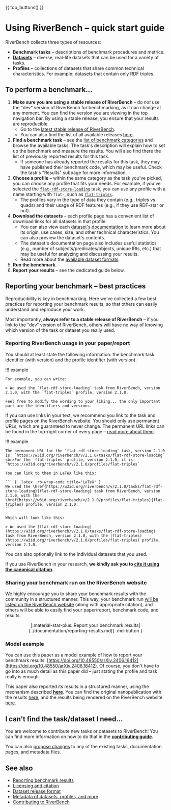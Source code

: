 {{ top_buttons() }}

# Using RiverBench – quick start guide

RiverBench collects three types of resources:

- **Benchmark tasks** – descriptions of benchmark procedures and metrics.
- **[Datasets](../datasets/index.md)** – diverse, real-life datasets that can be used for a variety of tasks.
- **Profiles** – collections of datasets that share common technical characteristics. For example: datasets that contain only RDF triples.

## To perform a benchmark...

1. **Make sure you are using a stable release of RiverBench** – do _not_ use the "dev" version of RiverBench for benchmarking, as it can change at any moment. You can find the version you are viewing in the top navigation bar. By using a stable release, you ensure that your results are reproducible.
    - Go to the [latest stable release of RiverBench](https://w3id.org/riverbench/v/stable/).
    - You can also find the list of all available releases [here](../releases.md).
2. **Find a benchmark task** – see the [list of benchmark categories](../categories/index.md) and browse the available tasks. The task's description will explain how to set up the benchmark and measure the results. You will also find there the list of previously reported results for this task.
    - If someone has already reported the results for this task, they may have published their benchmark code, which may be useful. Check the task's "Results" subpage for more information.
3. **Choose a profile** – within the same category as the task you've picked, you can choose any profile that fits your needs. For example, if you've selected the [`flat-rdf-store-loading`](../tasks/flat-rdf-store-loading/index.md) task, you can use any profile with a name starting with `flat-`, such as [`flat-triples`](../profiles/flat-triples.md).
    - The profiles vary in the type of data they contain (e.g., triples vs quads) and their usage of RDF features (e.g., if they use RDF-star or not).
4. **Download the datasets** – each profile page has a convenient list of download links for all datasets in that profile.
    - You can also view each [dataset's documentation](../datasets/index.md) to learn more about its origin, use cases, size, and other technical characteristics. You can also preview the dataset's contents.
    - The dataset's documentation page also includes useful statistics (e.g., number of subjects/predicates/objects, unique IRIs, etc.) that may be useful for analyzing and discussing your results.
    - Read more about the [available dataset formats](dataset-release-format.md).
5. **Run the benchmark**.
6. **Report your results** – see the dedicated guide below.



## Reporting your benchmark – best practices

Reproducibility is key in benchmarking. Here we've collected a few best practices for reporting your benchmark results, so that others can easily understand and reproduce your work.

Most importantly, **always refer to a stable release of RiverBench** – if you link to the "dev" version of RiverBench, others will have no way of knowing which version of the task or dataset you really used.


### Reporting RiverBench usage in your paper/report

You should at least state the following information: the benchmark task identifier (with version) and the profile identifier (with version).

!!! example
    
    For example, you can write: 
    
    > We used the `flat-rdf-store-loading` task from RiverBench, version 2.1.0, with the `flat-triples` profile, version 2.1.0.

    Feel free to modify the wording to your liking... the only important part are the identifiers and versions.

If you can use links in your text, we recommend you link to the task and profile pages on the RiverBench website. You should only use permanent URLs, which are guaranteed to never change. The permanent URL links can be found in the top-right corner of every page – [read more about them](metadata.md#accessing-metadata).

!!! example

    The permanent URL for the `flat-rdf-store-loading` task, version 2.1.0 is: `https://w3id.org/riverbench/v/2.1.0/tasks/flat-rdf-store-loading`
    <br>For the `flat-triples` profile, version 2.1.0, it is: `https://w3id.org/riverbench/v/2.1.0/profiles/flat-triples`

    You can link to them in LaTeX like this:

    ``` { .latex .rb-wrap-code title="LaTeX" } 
    We used the \href{https://w3id.org/riverbench/v/2.1.0/tasks/flat-rdf-store-loading}{flat-rdf-store-loading} task from RiverBench, version 2.1.0, with the \href{https://w3id.org/riverbench/v/2.1.0/profiles/flat-triples}{flat-triples} profile, version 2.1.0.
    ```

    Which will look like this:

    > We used the [flat-rdf-store-loading](https://w3id.org/riverbench/v/2.1.0/tasks/flat-rdf-store-loading) task from RiverBench, version 2.1.0, with the [flat-triples](https://w3id.org/riverbench/v/2.1.0/profiles/flat-triples) profile, version 2.1.0.
    

You can also optionally link to the individual datasets that you used.

If you use RiverBench in your research, **we kindly ask you to [cite it using the canonical citation](licensing.md#attribution-citation)**.


### Sharing your benchmark run on the RiverBench website

We highly encourage you to share your benchmark results with the community in a structured manner. This way, your benchmark run [will be listed on the RiverBench website](../results/index.md) (along with appropriate citation), and others will be able to easily find your paper/report, benchmark code, and results.

<div style="text-align: center" markdown>[:material-star-plus: Report your benchmark results](../documentation/reporting-results.md){ .md-button }</div>


### Model example

You can use this paper as a model example of how to report your benchmark results: [https://doi.org/10.48550/arXiv.2406.16412](https://doi.org/10.48550/arXiv.2406.16412). Of course, you don't have to go into as much detail as this paper did – just stating the profile and task really is enough.

This paper also reported its results in a structured manner, using the mechanism described **[here](reporting-results.md)**. You can find the original nanopublication with the results [here](https://w3id.org/np/RAyFZlqsYQ_w-j5cah_gI8WBIZxiVSM4ocWHD_tnyjLxs), and the results being rendered on the RiverBench website [here](../tasks/flat-rdf-store-loading/results.md).


## I can't find the task/dataset I need...

You are welcome to contribute new tasks or datasets to RiverBench! You can find more information on how to do that in the **[contributing guide](contribute.md)**.

You can also [propose changes](editing-docs.md) to any of the existing tasks, documentation pages, and metadata files.

## See also

- [Reporting benchmark results](reporting-results.md)
- [Licensing and citation](licensing.md)
- [Dataset release format](dataset-release-format.md)
- [Metadata of datasets, profiles, and more](metadata.md)
- [Contributing to RiverBench](contribute.md)
